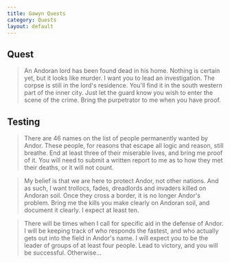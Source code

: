 ```yaml
---
title: Gawyn Quests
category: Quests
layout: default
---
```


## Quest

> <smaller>An Andoran lord has been found dead in his home.
> Nothing is certain yet, but it looks like murder.
> I want you to lead an investigation.
> The corpse is still in the lord's residence.
> You'll find it in the south western part of the inner city.
> Just let the guard know you wish to enter the scene of the crime.
> Bring the purpetrator to me when you have proof.</smaller>

## Testing

> <smaller>There are 46 names on the list of people permanently wanted by Andor.
> These people, for reasons that escape all logic and reason, still breathe.
> End at least three of their miserable lives, and bring me proof of it.
> You will need to submit a written report to me as to how they met their deaths, or it will not count.</smaller>

> <smaller>My belief is that we are here to protect Andor, not other nations.
> And as such, I want trollocs, fades, dreadlords and invaders killed on Andoran soil.
> Once they cross a border, it is no longer Andor's problem.
> Bring me the kills you make clearly on Andoran soil, and document it clearly.
> I expect at least ten.</smaller>

> <smaller>There will be times when I call for specific aid in the defense of Andor.
> I will be keeping track of who responds the fastest, and who actually gets out into the field in Andor's name.
> I will expect you to be the leader of groups of at least four people.
> Lead to victory, and you will be successful. Otherwise...</smaller>

